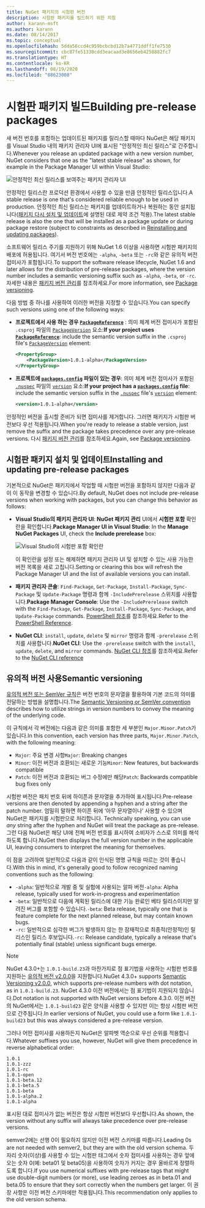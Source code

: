 ```yaml
---
title: NuGet 패키지의 시험판 버전
description: 시험판 패키지를 빌드하기 위한 지침
author: karann-msft
ms.author: karann
ms.date: 08/14/2017
ms.topic: conceptual
ms.openlocfilehash: 5dda56ccd4c959bcbcbd12b7a4771ddff1fe7530
ms.sourcegitcommit: cbc87fe51330cdd3eacaad3e8656eb4258882fc7
ms.translationtype: HT
ms.contentlocale: ko-KR
ms.lasthandoff: 08/19/2020
ms.locfileid: "88623008"
---
```

# <a name="building-pre-release-packages"></a><span data-ttu-id="54e31-103">시험판 패키지 빌드</span><span class="sxs-lookup"><span data-stu-id="54e31-103">Building pre-release packages</span></span>

<span data-ttu-id="54e31-104">새 버전 번호를 포함하는 업데이트된 패키지를 릴리스할 때마다 NuGet은 해당 패키지를 Visual Studio 내의 패키지 관리자 UI에 표시된 "안정적인 최신 릴리스"로 간주합니다.</span><span class="sxs-lookup"><span data-stu-id="54e31-104">Whenever you release an updated package with a new version number, NuGet considers that one as the "latest stable release" as shown, for example in the Package Manager UI within Visual Studio:</span></span>

![안정적인 최신 릴리스를 보여주는 패키지 관리자 UI](media/Prerelease_01-LatestStable.png)

<span data-ttu-id="54e31-106">안정적인 릴리스란 프로덕션 환경에서 사용할 수 있을 만큼 안정적인 릴리스입니다.</span><span class="sxs-lookup"><span data-stu-id="54e31-106">A stable release is one that's considered reliable enough to be used in production.</span></span> <span data-ttu-id="54e31-107">안정적인 최신 릴리스는 패키지를 업데이트하거나 복원하는 동안 설치됩니다([패키지 다시 설치 및 업데이트](../consume-packages/reinstalling-and-updating-packages.md)에 설명된 대로 제약 조건 적용).</span><span class="sxs-lookup"><span data-stu-id="54e31-107">The latest stable release is also the one that will be installed as a package update or during package restore (subject to constraints as described in [Reinstalling and updating packages](../consume-packages/reinstalling-and-updating-packages.md)).</span></span>

<span data-ttu-id="54e31-108">소프트웨어 릴리스 주기를 지원하기 위해 NuGet 1.6 이상을 사용하면 시험판 패키지의 배포에 허용됩니다. 여기서 버전 번호에는 `-alpha`, `-beta` 또는 `-rc`와 같은 유의적 버전 접미사가 포함됩니다.</span><span class="sxs-lookup"><span data-stu-id="54e31-108">To support the software release lifecycle, NuGet 1.6 and later allows for the distribution of pre-release packages, where the version number includes a semantic versioning suffix such as `-alpha`, `-beta`, or `-rc`.</span></span> <span data-ttu-id="54e31-109">자세한 내용은 [패키지 버전 관리](../concepts/package-versioning.md#pre-release-versions)를 참조하세요.</span><span class="sxs-lookup"><span data-stu-id="54e31-109">For more information, see [Package versioning](../concepts/package-versioning.md#pre-release-versions).</span></span>

<span data-ttu-id="54e31-110">다음 방법 중 하나를 사용하여 이러한 버전을 지정할 수 있습니다.</span><span class="sxs-lookup"><span data-stu-id="54e31-110">You can specify such versions using one of the following ways:</span></span>

- <span data-ttu-id="54e31-111">**프로젝트에서 사용 하는 경우 [`PackageReference`](../consume-packages/package-references-in-project-files.md)** : 의미 체계 버전 접미사가 포함된 `.csproj` 파일의 [`PackageVersion`](/dotnet/core/tools/csproj#packageversion) 요소:</span><span class="sxs-lookup"><span data-stu-id="54e31-111">**If your project uses [`PackageReference`](../consume-packages/package-references-in-project-files.md)**: include the semantic version suffix in the `.csproj` file's [`PackageVersion`](/dotnet/core/tools/csproj#packageversion) element:</span></span>

    ```xml
    <PropertyGroup>
        <PackageVersion>1.0.1-alpha</PackageVersion>
    </PropertyGroup>
    ```

- <span data-ttu-id="54e31-112">**프로젝트에 [`packages.config`](../reference/packages-config.md) 파일이 있는 경우**: 의미 체계 버전 접미사가 포함된 [`.nuspec`](../reference/nuspec.md) 파일의 [`version`](../reference/nuspec.md#version) 요소:</span><span class="sxs-lookup"><span data-stu-id="54e31-112">**If your project has a [`packages.config`](../reference/packages-config.md) file**: include the semantic version suffix in the [`.nuspec`](../reference/nuspec.md) file's [`version`](../reference/nuspec.md#version) element:</span></span>

    ```xml
    <version>1.0.1-alpha</version>
    ```

<span data-ttu-id="54e31-113">안정적인 버전을 출시할 준비가 되면 접미사를 제거합니다. 그러면 패키지가 시험판 버전보다 우선 적용됩니다.</span><span class="sxs-lookup"><span data-stu-id="54e31-113">When you're ready to release a stable version, just remove the suffix and the package takes precedence over any pre-release versions.</span></span> <span data-ttu-id="54e31-114">다시 [패키지 버전 관리](../concepts/package-versioning.md#pre-release-versions)를 참조하세요.</span><span class="sxs-lookup"><span data-stu-id="54e31-114">Again, see [Package versioning](../concepts/package-versioning.md#pre-release-versions).</span></span>

## <a name="installing-and-updating-pre-release-packages"></a><span data-ttu-id="54e31-115">시험판 패키지 설치 및 업데이트</span><span class="sxs-lookup"><span data-stu-id="54e31-115">Installing and updating pre-release packages</span></span>

<span data-ttu-id="54e31-116">기본적으로 NuGet은 패키지에서 작업할 때 시험판 버전을 포함하지 않지만 다음과 같이 이 동작을 변경할 수 있습니다.</span><span class="sxs-lookup"><span data-stu-id="54e31-116">By default, NuGet does not include pre-release versions when working with packages, but you can change this behavior as follows:</span></span>

- <span data-ttu-id="54e31-117">**Visual Studio의 패키지 관리자 UI**: **NuGet 패키지 관리** UI에서 **시험판 포함** 확인란을 확인합니다.</span><span class="sxs-lookup"><span data-stu-id="54e31-117">**Package Manager UI in Visual Studio**: In the **Manage NuGet Packages** UI, check the **Include prerelease** box:</span></span>

    ![Visual Studio의 시험판 포함 확인란](media/Prerelease_02-CheckPrerelease.png)

    <span data-ttu-id="54e31-119">이 확인란을 설정 또는 해제하면 패키지 관리자 UI 및 설치할 수 있는 사용 가능한 버전 목록을 새로 고칩니다.</span><span class="sxs-lookup"><span data-stu-id="54e31-119">Setting or clearing this box will refresh the Package Manager UI and the list of available versions you can install.</span></span>

- <span data-ttu-id="54e31-120">**패키지 관리자 콘솔**: `Find-Package`, `Get-Package`, `Install-Package`, `Sync-Package` 및 `Update-Package` 명령과 함께 `-IncludePrerelease` 스위치를 사용합니다.</span><span class="sxs-lookup"><span data-stu-id="54e31-120">**Package Manager Console**: Use the `-IncludePrerelease` switch with the `Find-Package`, `Get-Package`, `Install-Package`, `Sync-Package`, and `Update-Package` commands.</span></span> <span data-ttu-id="54e31-121">[PowerShell 참조](../reference/powershell-reference.md)를 참조하세요.</span><span class="sxs-lookup"><span data-stu-id="54e31-121">Refer to the [PowerShell Reference](../reference/powershell-reference.md).</span></span>

- <span data-ttu-id="54e31-122">**NuGet CLI**: `install`, `update`, `delete` 및 `mirror` 명령과 함께 `-prerelease` 스위치를 사용합니다.</span><span class="sxs-lookup"><span data-stu-id="54e31-122">**NuGet CLI**: Use the `-prerelease` switch with the `install`, `update`, `delete`, and `mirror` commands.</span></span> <span data-ttu-id="54e31-123">[NuGet CLI 참조](../reference/nuget-exe-cli-reference.md)를 참조하세요.</span><span class="sxs-lookup"><span data-stu-id="54e31-123">Refer to the [NuGet CLI reference](../reference/nuget-exe-cli-reference.md)</span></span>

## <a name="semantic-versioning"></a><span data-ttu-id="54e31-124">유의적 버전 사용</span><span class="sxs-lookup"><span data-stu-id="54e31-124">Semantic versioning</span></span>

<span data-ttu-id="54e31-125">[유의적 버전 또는 SemVer 규칙](https://semver.org/spec/v1.0.0.html)은 버전 번호의 문자열을 활용하여 기본 코드의 의미를 전달하는 방법을 설명합니다.</span><span class="sxs-lookup"><span data-stu-id="54e31-125">The [Semantic Versioning or SemVer convention](https://semver.org/spec/v1.0.0.html) describes how to utilize strings in version numbers to convey the meaning of the underlying code.</span></span>

<span data-ttu-id="54e31-126">이 규칙에서 각 버전에는 다음과 같은 의미를 포함한 세 부분인 `Major.Minor.Patch`가 있습니다.</span><span class="sxs-lookup"><span data-stu-id="54e31-126">In this convention, each version has three parts, `Major.Minor.Patch`, with the following meaning:</span></span>

- <span data-ttu-id="54e31-127">`Major`: 주요 변경 사항</span><span class="sxs-lookup"><span data-stu-id="54e31-127">`Major`: Breaking changes</span></span>
- <span data-ttu-id="54e31-128">`Minor`: 이전 버전과 호환되는 새로운 기능</span><span class="sxs-lookup"><span data-stu-id="54e31-128">`Minor`: New features, but backwards compatible</span></span>
- <span data-ttu-id="54e31-129">`Patch`: 이전 버전과 호환되는 버그 수정에만 해당</span><span class="sxs-lookup"><span data-stu-id="54e31-129">`Patch`: Backwards compatible bug fixes only</span></span>

<span data-ttu-id="54e31-130">시험판 버전은 패치 번호 뒤에 하이픈과 문자열을 추가하여 표시됩니다.</span><span class="sxs-lookup"><span data-stu-id="54e31-130">Pre-release versions are then denoted by appending a hyphen and a string after the patch number.</span></span> <span data-ttu-id="54e31-131">엄밀히 말하면 하이픈 뒤에 ‘아무 문자열이나’ 사용할 수 있으며 NuGet은 패키지를 시험판으로 처리합니다. </span><span class="sxs-lookup"><span data-stu-id="54e31-131">Technically speaking, you can use *any* string after the hyphen and NuGet will treat the package as pre-release.</span></span> <span data-ttu-id="54e31-132">그런 다음 NuGet은 해당 UI에 전체 버전 번호를 표시하여 소비자가 스스로 의미를 해석하도록 합니다.</span><span class="sxs-lookup"><span data-stu-id="54e31-132">NuGet then displays the full version number in the applicable UI, leaving consumers to interpret the meaning for themselves.</span></span>

<span data-ttu-id="54e31-133">이 점을 고려하여 일반적으로 다음과 같이 인식된 명명 규칙을 따르는 것이 좋습니다.</span><span class="sxs-lookup"><span data-stu-id="54e31-133">With this in mind, it's generally good to follow recognized naming conventions such as the following:</span></span>

- <span data-ttu-id="54e31-134">`-alpha`: 일반적으로 개발 중 및 실험에 사용되는 알파 버전</span><span class="sxs-lookup"><span data-stu-id="54e31-134">`-alpha`: Alpha release, typically used for work-in-progress and experimentation</span></span>
- <span data-ttu-id="54e31-135">`-beta`: 일반적으로 다음에 계획된 릴리스에 대한 기능 완료인 베타 릴리스이지만 알려진 버그를 포함할 수 있습니다.</span><span class="sxs-lookup"><span data-stu-id="54e31-135">`-beta`: Beta release, typically one that is feature complete for the next planned release, but may contain known bugs.</span></span>
- <span data-ttu-id="54e31-136">`-rc`: 일반적으로 심각한 버그가 발생하지 않는 한 잠재적으로 최종적(안정적)인 릴리스인 릴리스 후보입니다.</span><span class="sxs-lookup"><span data-stu-id="54e31-136">`-rc`: Release candidate, typically a release that's potentially final (stable) unless significant bugs emerge.</span></span>

> [!Note]
> <span data-ttu-id="54e31-137">NuGet 4.3.0+는 `1.0.1-build.23`과 마찬가지로 점 표기법을 사용하는 시험판 번호를 지원하는 [유의적 버전 v2.0.0](https://semver.org/spec/v2.0.0.html)을 지원합니다.</span><span class="sxs-lookup"><span data-stu-id="54e31-137">NuGet 4.3.0+ supports [Semantic Versioning v2.0.0](https://semver.org/spec/v2.0.0.html), which supports pre-release numbers with dot notation, as in `1.0.1-build.23`.</span></span> <span data-ttu-id="54e31-138">NuGet 4.3.0 이전 버전에서는 점 표기법이 지원되지 않습니다.</span><span class="sxs-lookup"><span data-stu-id="54e31-138">Dot notation is not supported with NuGet versions before 4.3.0.</span></span> <span data-ttu-id="54e31-139">이전 버전의 NuGet에서는 `1.0.1-build23` 같은 양식을 사용할 수 있지만 이는 항상 시험판 버전으로 간주됩니다.</span><span class="sxs-lookup"><span data-stu-id="54e31-139">In earlier versions of NuGet, you could use a form like `1.0.1-build23` but this was always considered a pre-release version.</span></span>

<span data-ttu-id="54e31-140">그러나 어떤 접미사를 사용하든지 NuGet은 알파벳 역순으로 우선 순위를 적용합니다.</span><span class="sxs-lookup"><span data-stu-id="54e31-140">Whatever suffixes you use, however, NuGet will give them precedence in reverse alphabetical order:</span></span>

    1.0.1
    1.0.1-zzz
    1.0.1-rc
    1.0.1-open
    1.0.1-beta.12
    1.0.1-beta.5
    1.0.1-beta
    1.0.1-alpha.2
    1.0.1-alpha

<span data-ttu-id="54e31-141">표시된 대로 접미사가 없는 버전은 항상 시험판 버전보다 우선합니다.</span><span class="sxs-lookup"><span data-stu-id="54e31-141">As shown, the version without any suffix will always take precedence over pre-release versions.</span></span>

<span data-ttu-id="54e31-142">semver2에는 선행 0이 필요하지 않지만 이전 버전 스키마를 따릅니다.</span><span class="sxs-lookup"><span data-stu-id="54e31-142">Leading 0s are not needed with semver2, but they are with the old version schema.</span></span> <span data-ttu-id="54e31-143">두 자리 숫자(이상)를 사용할 수 있는 시험판 태그에서 숫자 접미사를 사용하는 경우 앞에 오는 숫자 0(예: beta01 및 beta05)을 사용하여 숫자가 커지는 경우 올바르게 정렬하도록 합니다.</span><span class="sxs-lookup"><span data-stu-id="54e31-143">If you use numerical suffixes with pre-release tags that might use double-digit numbers (or more), use leading zeroes as in beta.01 and beta.05 to ensure that they sort correctly when the numbers get larger.</span></span> <span data-ttu-id="54e31-144">이 권장 사항은 이전 버전 스키마에만 적용됩니다.</span><span class="sxs-lookup"><span data-stu-id="54e31-144">This recommendation only applies to the old version schema.</span></span>
